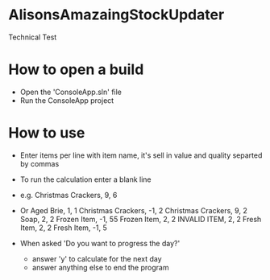 # AlisonsAmazaingStockUpdater
Technical Test

# How to open a build
- Open the 'ConsoleApp.sln' file
- Run the ConsoleApp project

# How to use
- Enter items per line with item name, it's sell in value and quality separted by commas 
- To run the calculation enter a blank line
- e.g. 
    Christmas Crackers, 9, 6
- Or
    Aged Brie, 1, 1
    Christmas Crackers, -1, 2
    Christmas Crackers, 9, 2
    Soap, 2, 2
    Frozen Item, -1, 55
    Frozen Item, 2, 2
    INVALID ITEM, 2, 2
    Fresh Item, 2, 2
    Fresh Item, -1, 5
  
- When asked 'Do you want to progress the day?'
  - answer 'y' to calculate for the next day
  - answer anything else to end the program
